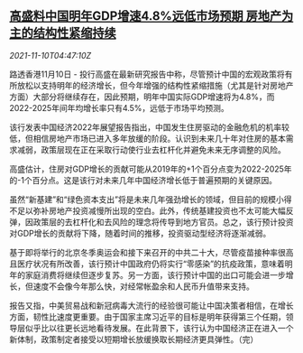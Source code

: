 <!--1636520467000-->
[高盛料中国明年GDP增速4.8%远低市场预期 房地产为主的结构性紧缩持续](https://cn.reuters.com/article/goldman-sachs-china-forecast-1110-wedn-idCNKBS2HV0G6)
------

<div><i>2021-11-10T04:47:10Z</i></div><p>路透香港11月10日 - 投行高盛在最新研究报告中称，尽管预计中国的宏观政策将有所放松以支持明年的经济增长，但今年增强的结构性紧缩措施（尤其是针对房地产方面）大部分将继续存在，因此预期，明年中国实际GDP增速将为4.8%，而2022-2025年间年均增长率只有4.5%，远低于市场平均预测。</p><p>该行发表中国经济2022年展望报告指出，中国发生住房驱动的金融危机的机率较低，但相信房地产市场已进入多年放缓的阶段。认识到未来几十年对住房的基本需求减弱，政策层现在正在采取行动使行业去杠杆化并避免未来无序调整的风险。</p><p>高盛估计，住房对GDP增长的贡献可能从2019年的+1个百分点变为2022-2025年的-1个百分点。这是该行对未来几年中国经济增长低于普遍预期的关键原因。</p><p>虽然“新基建”和“绿色资本支出”将是未来几年强劲增长的领域，但目前的规模小得不足以弥补房地产投资减慢所出现的空白。此外，传统基建投资也不太可能大幅反弹，因政策层的去杠杆化和去风险的理念将传导到地方官员。总之，该行预计投资对GDP增长的贡献将下降，随着时间的推移，投资驱动型经济将逐渐减弱。</p><p>基于即将举行的北京冬季奥运会和接下来召开的中共二十大，尽管疫苗接种率很高且医疗状况有所改善，该行预计中国政府仍将实行“零感染”的抗疫政策，意味着明年的家庭消费将继续但逐步复苏。另一方面，该行预计中国的出口可能会进一步增长，但速度不会像今年那么快，对经常帐盈余和人民币升值带来支持。</p><p>报告又指，中美贸易战和新冠病毒大流行的经验很可能让中国决策者相信，在增长方面，韧性比速度更重要。由于国家主席习近平的目标是明年获得第三个任期，领导层似乎比以往更长远地看待发展。在此背景下，该行认为中国经济正在进入一个新体制，政策制定者接受以短期增长放缓换取长期经济更具弹性。（完）</p>
